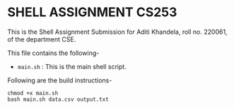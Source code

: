 # SHELL ASSIGNMENT CS253

This is the Shell Assignment Submission for Aditi Khandela, roll no. 220061, of the department CSE.

This file contains the following-
- `main.sh` : This is the main shell script.

Following are the build instructions-
```
chmod +x main.sh
bash main.sh data.csv output.txt
```
